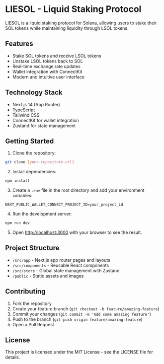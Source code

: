 # LIESOL - Liquid Staking Protocol

LIESOL is a liquid staking protocol for Solana, allowing users to stake their SOL tokens while maintaining liquidity through LSOL tokens.

## Features

- Stake SOL tokens and receive LSOL tokens
- Unstake LSOL tokens back to SOL
- Real-time exchange rate updates
- Wallet integration with ConnectKit
- Modern and intuitive user interface

## Technology Stack

- Next.js 14 (App Router)
- TypeScript
- Tailwind CSS
- ConnectKit for wallet integration
- Zustand for state management

## Getting Started

1. Clone the repository:
```bash
git clone [your-repository-url]
```

2. Install dependencies:
```bash
npm install
```

3. Create a `.env` file in the root directory and add your environment variables:
```env
NEXT_PUBLIC_WALLET_CONNECT_PROJECT_ID=your_project_id
```

4. Run the development server:
```bash
npm run dev
```

5. Open [http://localhost:3000](http://localhost:3000) with your browser to see the result.

## Project Structure

- `/src/app` - Next.js app router pages and layouts
- `/src/components` - Reusable React components
- `/src/store` - Global state management with Zustand
- `/public` - Static assets and images

## Contributing

1. Fork the repository
2. Create your feature branch (`git checkout -b feature/amazing-feature`)
3. Commit your changes (`git commit -m 'Add some amazing feature'`)
4. Push to the branch (`git push origin feature/amazing-feature`)
5. Open a Pull Request

## License

This project is licensed under the MIT License - see the LICENSE file for details.
